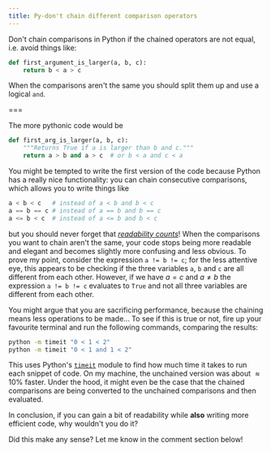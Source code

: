 ```yaml
---
title: Py-don't chain different comparison operators
---
```


Don't chain comparisons in Python if the chained operators are not equal, i.e. avoid things like:

```py
def first_argument_is_larger(a, b, c):
    return b < a > c
```

When the comparisons aren't the same you should split them up and use a logical `and`.

===

The more pythonic code would be

```py
def first_arg_is_larger(a, b, c):
    """Returns True if a is larger than b and c."""
    return a > b and a > c  # or b < a and c < a
```

You might be tempted to write the first version of the code because Python has a really nice functionality: you can chain consecutive comparisons, which allows you to write things like

```py
a < b < c   # instead of a < b and b < c
a == b == c # instead of a == b and b == c
a <= b < c  # instead of a <= b and b < c
```

but you should never forget that [_readability counts_][zen-of-python]! When the comparisons you want to chain aren't the same, your code stops being more readable and elegant and becomes slightly more confusing and less obvious. To prove my point, consider the expression `a != b != c`; for the less attentive eye, this appears to be checking if the three variables `a`, `b` and `c` are all different from each other. However, if we have $a = c$ and $a \neq b$ the expression `a != b != c` evaluates to `True` and not all three variables are different from each other.

You might argue that you are sacrificing performance, because the chaining means less operations to be made... To see if this is true or not, fire up your favourite terminal and run the following commands, comparing the results:

```bash
python -m timeit "0 < 1 < 2"
python -m timeit "0 < 1 and 1 < 2"
```

This uses Python's [`timeit`][timeit] module to find how much time it takes to run each snippet of code. On my machine, the unchained version was about $\approx 10\%$ faster. Under the hood, it might even be the case that the chained comparisons are being converted to the unchained comparisons and then evaluated.

In conclusion, if you can gain a bit of readability while **also** writing more efficient code, why wouldn't you do it?

Did this make any sense? Let me know in the comment section below!

[zen-of-python]: ../zen-of-python
[pydont]: ../.
[timeit]: https://docs.python.org/3/library/timeit.html#module-timeit